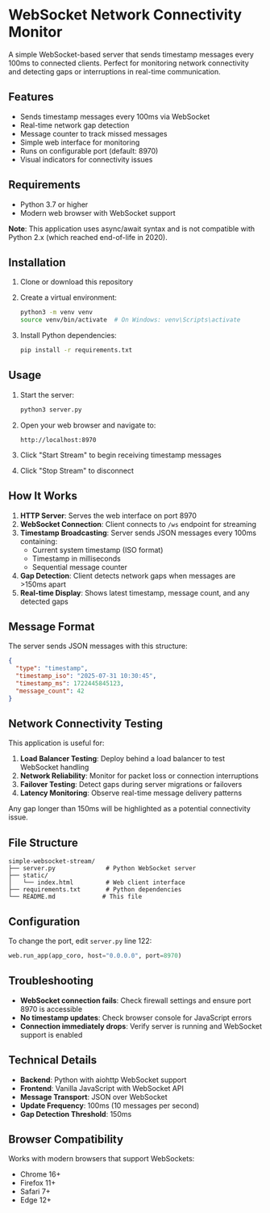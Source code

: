 # WebSocket Network Connectivity Monitor

A simple WebSocket-based server that sends timestamp messages every 100ms to connected clients. Perfect for monitoring network connectivity and detecting gaps or interruptions in real-time communication.

## Features

- Sends timestamp messages every 100ms via WebSocket
- Real-time network gap detection
- Message counter to track missed messages
- Simple web interface for monitoring
- Runs on configurable port (default: 8970)
- Visual indicators for connectivity issues

## Requirements

- Python 3.7 or higher
- Modern web browser with WebSocket support

**Note**: This application uses async/await syntax and is not compatible with Python 2.x (which reached end-of-life in 2020).

## Installation

1. Clone or download this repository
2. Create a virtual environment:
   ```bash
   python3 -m venv venv
   source venv/bin/activate  # On Windows: venv\Scripts\activate
   ```

3. Install Python dependencies:
   ```bash
   pip install -r requirements.txt
   ```

## Usage

1. Start the server:
   ```bash
   python3 server.py
   ```

2. Open your web browser and navigate to:
   ```
   http://localhost:8970
   ```

3. Click "Start Stream" to begin receiving timestamp messages

4. Click "Stop Stream" to disconnect

## How It Works

1. **HTTP Server**: Serves the web interface on port 8970
2. **WebSocket Connection**: Client connects to `/ws` endpoint for streaming
3. **Timestamp Broadcasting**: Server sends JSON messages every 100ms containing:
   - Current system timestamp (ISO format)
   - Timestamp in milliseconds
   - Sequential message counter
4. **Gap Detection**: Client detects network gaps when messages are >150ms apart
5. **Real-time Display**: Shows latest timestamp, message count, and any detected gaps

## Message Format

The server sends JSON messages with this structure:
```json
{
  "type": "timestamp",
  "timestamp_iso": "2025-07-31 10:30:45",
  "timestamp_ms": 1722445845123,
  "message_count": 42
}
```

## Network Connectivity Testing

This application is useful for:

1. **Load Balancer Testing**: Deploy behind a load balancer to test WebSocket handling
2. **Network Reliability**: Monitor for packet loss or connection interruptions  
3. **Failover Testing**: Detect gaps during server migrations or failovers
4. **Latency Monitoring**: Observe real-time message delivery patterns

Any gap longer than 150ms will be highlighted as a potential connectivity issue.

## File Structure

```
simple-websocket-stream/
├── server.py              # Python WebSocket server
├── static/
│   └── index.html         # Web client interface
├── requirements.txt       # Python dependencies
└── README.md             # This file
```

## Configuration

To change the port, edit `server.py` line 122:
```python
web.run_app(app_coro, host="0.0.0.0", port=8970)
```

## Troubleshooting

- **WebSocket connection fails**: Check firewall settings and ensure port 8970 is accessible
- **No timestamp updates**: Check browser console for JavaScript errors
- **Connection immediately drops**: Verify server is running and WebSocket support is enabled

## Technical Details

- **Backend**: Python with aiohttp WebSocket support
- **Frontend**: Vanilla JavaScript with WebSocket API
- **Message Transport**: JSON over WebSocket
- **Update Frequency**: 100ms (10 messages per second)
- **Gap Detection Threshold**: 150ms

## Browser Compatibility

Works with modern browsers that support WebSockets:
- Chrome 16+
- Firefox 11+
- Safari 7+
- Edge 12+